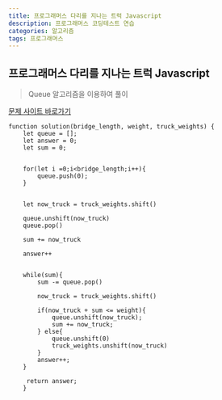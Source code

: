 ```yaml
---
title: 프로그래머스 다리를 지나는 트럭 Javascript
description: 프로그래머스 코딩테스트 연습
categories: 알고리즘
tags: 프로그래머스
---
```


## 프로그래머스 다리를 지나는 트럭 Javascript

> Queue 알고리즘을 이용하여 풀이

[문제 사이트 바로가기](https://programmers.co.kr/learn/courses/30/lessons/42583)

```
function solution(bridge_length, weight, truck_weights) {
    let queue = [];
    let answer = 0;
    let sum = 0;


    for(let i =0;i<bridge_length;i++){
        queue.push(0);
    }


    let now_truck = truck_weights.shift()

    queue.unshift(now_truck)
    queue.pop()

    sum += now_truck

    answer++


    while(sum){
        sum -= queue.pop()

        now_truck = truck_weights.shift()

        if(now_truck + sum <= weight){
            queue.unshift(now_truck);
            sum += now_truck;
        } else{
            queue.unshift(0)
            truck_weights.unshift(now_truck)
        }
        answer++;
    }

     return answer;
    }


```
